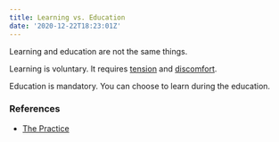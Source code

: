 ```yaml
---
title: Learning vs. Education
date: '2020-12-22T18:23:01Z'
---
```


Learning and education are not the same things.

Learning is voluntary. It requires [tension](./tension-and-forward-motion) and [discomfort](./discomfort).

Education is mandatory. You can choose to learn during the education.

### References

- [The Practice](../books/the-practice)
